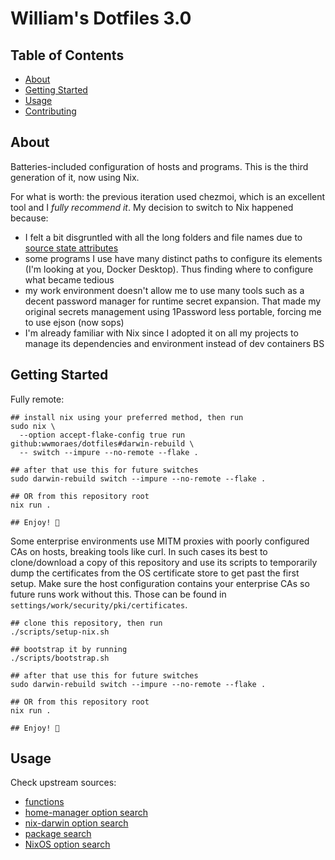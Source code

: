 # William's Dotfiles 3.0

## Table of Contents

- [About](#about)
- [Getting Started](#getting-started)
- [Usage](#usage)
- [Contributing](../CONTRIBUTING.md)

## About

Batteries-included configuration of hosts and programs. This is the third
generation of it, now using Nix.

For what is worth: the previous iteration used chezmoi, which is an excellent
tool and I *fully recommend it*. My decision to switch to Nix happened because:

- I felt a bit disgruntled with all the long folders and file names due to
  [source state attributes](https://www.chezmoi.io/reference/source-state-attributes/)
- some programs I use have many distinct paths to configure its elements (I'm
  looking at you, Docker Desktop). Thus finding where to configure what became
  tedious
- my work environment doesn't allow me to use many tools such as a decent
  password manager for runtime secret expansion. That made my original secrets
  management using 1Password less portable, forcing me to use ejson (now sops)
- I'm already familiar with Nix since I adopted it on all my projects to manage
  its dependencies and environment instead of dev containers BS

## Getting Started

Fully remote:

```shell
## install nix using your preferred method, then run
sudo nix \
  --option accept-flake-config true run github:wwmoraes/dotfiles#darwin-rebuild \
  -- switch --impure --no-remote --flake .

## after that use this for future switches
sudo darwin-rebuild switch --impure --no-remote --flake .

## OR from this repository root
nix run .

## Enjoy! 🚀
```

Some enterprise environments use MITM proxies with poorly configured CAs on
hosts, breaking tools like curl. In such cases its best to clone/download a
copy of this repository and use its scripts to temporarily dump the certificates
from the OS certificate store to get past the first setup. Make sure the host
configuration contains your enterprise CAs so future runs work without this.
Those can be found in `settings/work/security/pki/certificates`.

```shell
## clone this repository, then run
./scripts/setup-nix.sh

## bootstrap it by running
./scripts/bootstrap.sh

## after that use this for future switches
sudo darwin-rebuild switch --impure --no-remote --flake .

## OR from this repository root
nix run .

## Enjoy! 🚀
```

## Usage

Check upstream sources:

- [functions](https://noogle.dev)
- [home-manager option search](https://home-manager-options.extranix.com/)
- [nix-darwin option search](https://options.nix-darwin.uz/)
- [package search](https://search.nixos.org/packages)
- [NixOS option search](https://search.nixos.org/options)
